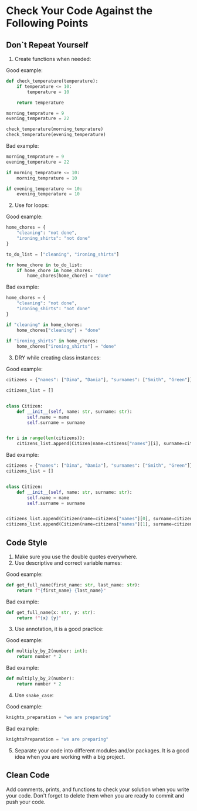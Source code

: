 # Сheck Your Code Against the Following Points

## Don`t Repeat Yourself

1. Create functions when needed:

Good example:

```python
def check_temperature(temperature):
    if temperature <= 10:
        temperature = 10

    return temperature

morning_temprature = 9
evening_temperature = 22

check_temperature(morning_temprature)
check_temperature(evening_temperature)
```

Bad example:

```python
morning_temprature = 9
evening_temperature = 22

if morning_temprature <= 10:
    morning_temprature = 10

if evening_temperature <= 10:
    evening_temperature = 10
```

2. Use for loops:

Good example:

```python
home_chores = {
    "cleaning": "not done",
    "ironing_shirts": "not done"
}

to_do_list = ["cleaning", "ironing_shirts"]

for home_chore in to_do_list:
    if home_chore in home_chores:
        home_chores[home_chore] = "done"
```

Bad example:

```python
home_chores = {
    "cleaning": "not done",
    "ironing_shirts": "not done"
}

if "cleaning" in home_chores:
    home_chores["cleaning"] = "done"
    
if "ironing_shirts" in home_chores:
    home_chores["ironing_shirts"] = "done"
```

3. DRY while creating class instances:

Good example:

```python
citizens = {"names": ["Dima", "Dania"], "surnames": ["Smith", "Green"]}

citizens_list = []


class Citizen:
    def __init__(self, name: str, surname: str):
        self.name = name
        self.surname = surname


for i in range(len(citizens)):
    citizens_list.append(Citizen(name=citizens["names"][i], surname=citizens["surnames"][i]))
```

Bad example:

```python
citizens = {"names": ["Dima", "Dania"], "surnames": ["Smith", "Green"]}
citizens_list = []


class Citizen:
    def __init__(self, name: str, surname: str):
        self.name = name
        self.surname = surname


citizens_list.append(Citizen(name=citizens["names"][0], surname=citizens["surnames"][0]))
citizens_list.append(Citizen(name=citizens["names"][1], surname=citizens["surnames"][1]))
```

## Code Style

1. Make sure you use the double quotes everywhere.
2. Use descriptive and correct variable names:

Good example:

```python
def get_full_name(first_name: str, last_name: str):
    return f"{first_name} {last_name}"
```

Bad example:

```python
def get_full_name(x: str, y: str):
    return f"{x} {y}"
```

3. Use annotation, it is a good practice:

Good example:

```python
def multiply_by_2(number: int):
    return number * 2
```

Bad example:

```python
def multiply_by_2(number):
    return number * 2
```

4. Use `snake_case`:

Good example:

```python
knights_preparation = "we are preparing"
```

Bad example:

```python
knightsPreparation = "we are preparing"
```

5. Separate your code into different modules and/or packages. 
It is a good idea when you are working with a big project.

## Clean Code

Add comments, prints, and functions to check your solution when you write your code. 
Don't forget to delete them when you are ready to commit and push your code.